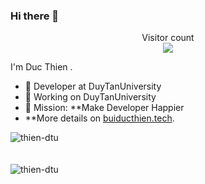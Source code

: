 ### Hi there 👋

<p align="center"> 
  Visitor count<br>
  <img src="https://profile-counter.glitch.me/sorrycc/count.svg" />
</p>

<!-- ![Visitor Count](https://profile-counter.glitch.me/thien-dtu/count.svg) -->

I'm Duc Thien .

- 🍒 Developer at DuyTanUniversity
- 🍉 Working on DuyTanUniversity
- 🍎 Mission: **Make Developer Happier
- **More details on [buiducthien.tech](https://www.buiducthien.tech/).
<!-- ### Github Stats
![](https://github-readme-stats.vercel.app/api?username=thien-dtu&hide_title=true&show_icons=true&icon_color=007aff&text_color=333&bg_color=fff) -->

<div><img align="center" src="https://github-readme-stats.vercel.app/api/top-langs/?username=thien-dtu&layout=compact&hide=html" alt="thien-dtu" /></div>
<br />
<br />
<div><img align="center" src="https://github-readme-stats.vercel.app/api?username=thien-dtu&show_icons=true" alt="thien-dtu" /></div>

<!---
Thien-dtu/Thien-dtu is a ✨ special ✨ repository because its `README.md` (this file) appears on your GitHub profile.
You can click the Preview link to take a look at your changes.
--->
